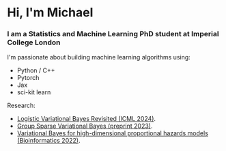 <h1 align="left">Hi, I'm Michael</h1>
<h3 align="left">I am a Statistics and Machine Learning PhD student at Imperial College London</h3>

I'm passionate about building machine learning algorithms using:
 - Python / C++
 - Pytorch
 - Jax
 - sci-kit learn

Research:
 - <a href="https://arxiv.org/abs/2406.00713">Logistic Variational Bayes Revisited (ICML 2024)</a>.
 - <a href="https://arxiv.org/abs/2309.10378">Group Sparse Variational Bayes (preprint 2023)</a>.
 - <a href="https://arxiv.org/abs/2112.10270"> Variational Bayes for high-dimensional proportional hazards models (Bioinformatics 2022)</a>.
